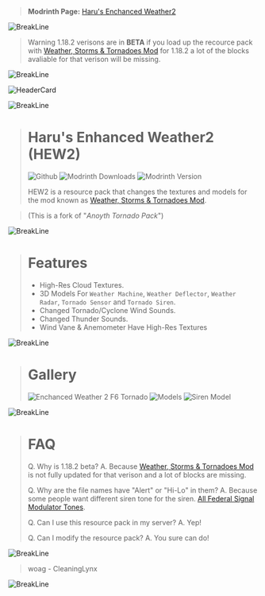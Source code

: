 > **Modrinth Page:** [Haru's Enchanced Weather2](https://modrinth.com/resourcepack/hew2)

![BreakLine](https://cdn.modrinth.com/data/cached_images/ae09455d1d140ea09fdff4076d369472a9111f9f.png)

> Warning 1.18.2 verisons are in **BETA** if you load up the recource pack with [Weather, Storms & Tornadoes Mod](https://www.curseforge.com/minecraft/mc-mods/weather-storms-tornadoes) for 1.18.2 a lot of the blocks avaliable for that verison will be missing.

![BreakLine](https://cdn.modrinth.com/data/cached_images/ae09455d1d140ea09fdff4076d369472a9111f9f.png)

![HeaderCard](https://cdn.modrinth.com/data/cached_images/3765406a547d83d1d4097719c51acef6a1e47685.png)

![BreakLine](https://cdn.modrinth.com/data/cached_images/ae09455d1d140ea09fdff4076d369472a9111f9f.png)

> # Haru's Enhanced Weather2 (HEW2) 
> ![Github](https://img.shields.io/badge/github-Haru3S-blue?style=flat-square&logo=github&logoColor=white&labelColor=555555&link=github.com%2FHaru3S)
 ![Modrinth Downloads](https://img.shields.io/modrinth/dt/NkEN8mqj?color=%231bd96a&label=Downloads&logo=Modrinth&style=flat-square) ![Modrinth Version](https://img.shields.io/modrinth/v/NkEN8mqj?color=00da72&logo=Modrinth&logoColor=00ae60&style=flat-square)
>
> HEW2 is a resource pack that changes the textures and models for the mod known as [Weather, Storms & Tornadoes Mod](https://www.curseforge.com/minecraft/mc-mods/weather-storms-tornadoes).

> (This is a fork of "_Anoyth Tornado Pack_")

![BreakLine](https://cdn.modrinth.com/data/cached_images/ae09455d1d140ea09fdff4076d369472a9111f9f.png)

> # Features
>
 > - High-Res Cloud Textures.
 > - 3D Models For `Weather Machine`, `Weather Deflector`, `Weather Radar`, `Tornado Sensor` and `Tornado Siren`.
 > - Changed Tornado/Cyclone Wind Sounds.
 > - Changed Thunder Sounds.
> - Wind Vane & Anemometer Have High-Res Textures

![BreakLine](https://cdn.modrinth.com/data/cached_images/ae09455d1d140ea09fdff4076d369472a9111f9f.png)

> # Gallery
>
> ![Enchanced Weather 2 F6 Tornado](https://cdn.modrinth.com/data/NkEN8mqj/images/44cdb2d3f33a65606cfe423a6126cc02821453bc.png)
> ![Models](https://cdn.modrinth.com/data/NkEN8mqj/images/9f261ca2e5e66fd54ef1ff57cd3615d503138532.png)
> ![Siren Model](https://cdn.modrinth.com/data/NkEN8mqj/images/7aa40adb28db04c1d6d10031fe7200c48249f8ff.png)

![BreakLine](https://cdn.modrinth.com/data/cached_images/ae09455d1d140ea09fdff4076d369472a9111f9f.png)

> # FAQ
> 
> Q. Why is 1.18.2 beta?
> A. Because [Weather, Storms & Tornadoes Mod](https://www.curseforge.com/minecraft/mc-mods/weather-storms-tornadoes) is not fully updated for that verison and a lot of blocks are missing.
> 
> Q. Why are the file names have "Alert" or "Hi-Lo" in them?
> A. Because some people want different siren tone for the siren. [All Federal Signal Modulator Tones](https://www.youtube.com/watch?v=bc5c3817_DE).
> 
> Q. Can I use this resource pack in my server?
> A. Yep!
> 
> Q. Can I modify the resource pack?
> A. You sure can do!

![BreakLine](https://cdn.modrinth.com/data/cached_images/ae09455d1d140ea09fdff4076d369472a9111f9f.png)

> woag - CleaningLynx

![BreakLine](https://cdn.modrinth.com/data/cached_images/ae09455d1d140ea09fdff4076d369472a9111f9f.png)

